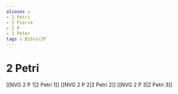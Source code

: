 ```yaml
---
aliases : 
- 2 Petri
- 2 Pierre
- 2 P
- 2 Peter
tags : Bible/2P
---
```


# 2 Petri

[[NVG 2 P 1|2 Petri 1]]
[[NVG 2 P 2|2 Petri 2]]
[[NVG 2 P 3|2 Petri 3]]
